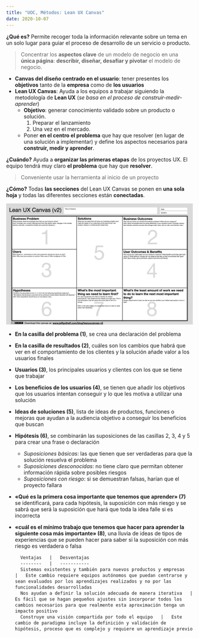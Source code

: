 ```yaml
---
title: "UOC, Métodos: Lean UX Canvas"
date: 2020-10-07
---
```


**¿Qué es?**
Permite recoger toda la información relevante sobre un tema en un solo lugar para guiar el proceso de desarrollo de un servicio o producto. 

> Concentrar los **aspectos clave**  de un modelo de negocio en una **única página**: **describir, diseñar, desafiar y pivotar** el modelo de negocio.

* **Canvas del diseño centrado en el usuario**: tener presentes los **objetivos** tanto de la **empresa** como de **los usuarios**
* **Lean UX Canvas**: Ayuda a los equipos a trabajar siguiendo la metodología de **Lean UX** (*se basa en el proceso de construir-medir-aprender*) 
    * **Objetivo**: generar conocimiento validado sobre un producto o solución.
        1. Preparar el lanzamiento 
        2. Una vez en el mercado.
    * Poner **en el centro el problema** que hay que resolver (en lugar de una solución a implementar) y define los aspectos necesarios para **construir, medir y aprender**.

**¿Cuándo?**
Ayuda a **organizar las primeras etapas** de los proyectos UX. El equipo tendrá muy claro **el problema** que hay que **resolver**.
> Conveniente usar la herramienta al inicio de un proyecto  

**¿Cómo?**
Todas **las secciones** del Lean UX Canvas se ponen en **una sola hoja** y todas las diferentes secciones están **conectadas**.

![tabla de canva](https://github.com/PatriciaRomanP/PatriciaRomanP.github.io/blob/master/_posts/LeanUX_canvas_v5.png) 

* **En la casilla del problema (1)**, se crea una declaración del problema
* **En la casilla de resultados (2)**, cuáles son los cambios que habrá que ver en el comportamiento de los clientes y la solución añade valor a los usuarios finales
* **Usuarios (3)**, los principales usuarios y clientes con los que se tiene que trabajar
* **Los beneficios de los usuarios (4)**, se tienen que añadir los objetivos que los usuarios intentan conseguir y lo que les motiva a utilizar una solución
* **Ideas de soluciones (5)**, lista de ideas de productos, funciones o mejoras que ayudan a la audiencia objetivo a conseguir los beneficios que buscan
* **Hipótesis (6)**, se combinarán las suposiciones de las casillas 2, 3, 4 y 5 para crear una frase o declaración
    * *Suposiciones básicas*: las que tienen que ser verdaderas para que la solución resuelva el problema 
    * *Suposiciones desconocidas*: no tiene claro que permitan obtener información rápida sobre posibles riesgos
    * *Suposiciones con riesgo*: si se demuestran falsas, harían que el proyecto fallara
* **«Qué es la primera cosa importante que tenemos que aprender» (7)** se identificará, para cada hipótesis, la suposición con más riesgo y se sabrá que será la suposición que hará que toda la idea falle si es incorrecta
* **«cuál es el mínimo trabajo que tenemos que hacer para aprender la siguiente cosa más importante» (8)**, una lluvia de ideas de tipos de experiencias que se pueden hacer para saber si la suposición con más riesgo es verdadera o falsa

        Ventajas   |   Desventajas  
        --------   |   -----------
        Sistemas existentes y también para nuevos productos y empresas   |   Este cambio requiere equipos autónomos que puedan centrarse y sean evaluados por los aprendizajes realizados y no por las funcionalidades desarrolladas
        Nos ayudan a definir la solución adecuada de manera iterativa   |   Es fácil que se hagan pequeños ajustes sin incorporar todos los cambios necesarios para que realmente esta aproximación tenga un impacto positivo
        Construye una visión compartida por todo el equipo   |   Este cambio de paradigma incluye la definición y validación de hipótesis, proceso que es complejo y requiere un aprendizaje previo




